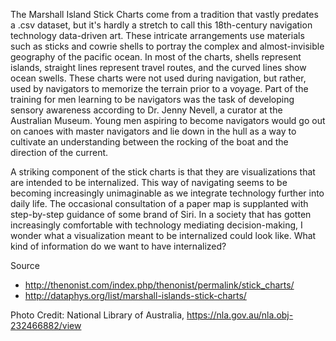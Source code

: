 The Marshall Island Stick Charts come from a tradition that vastly predates a .csv dataset, but it's hardly a stretch to call this 18th-century navigation technology data-driven art. These intricate arrangements use materials such as sticks and cowrie shells to portray the complex and almost-invisible geography of the pacific ocean. In most of the charts, shells represent islands, straight lines represent travel routes, and the curved lines show ocean swells. These charts were not used during navigation, but rather, used by navigators to memorize the terrain prior to a voyage. Part of the training for men learning to be navigators was the task of developing sensory awareness according to Dr. Jenny Nevell, a curator at the Australian Museum. Young men aspiring to become navigators would go out on canoes with master navigators and lie down in the hull as a way to cultivate an understanding between the rocking of the boat and the direction of the current.

A striking component of the stick charts is that they are visualizations that are intended to be internalized. This way of navigating seems to be becoming increasingly unimaginable as we integrate technology further into daily life. The occasional consultation of a paper map is supplanted with step-by-step guidance of some brand of Siri. In a society that has gotten increasingly comfortable with technology mediating decision-making, I wonder what a visualization meant to be internalized could look like. What kind of information do we want to have internalized? 

Source
* http://thenonist.com/index.php/thenonist/permalink/stick_charts/
* http://dataphys.org/list/marshall-islands-stick-charts/

Photo Credit: National Library of Australia, https://nla.gov.au/nla.obj-232466882/view